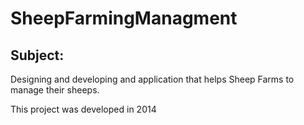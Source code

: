 SheepFarmingManagment
=====================

Subject:
-------------

Designing and developing and application that helps Sheep Farms to manage their sheeps.

This project was developed in 2014

